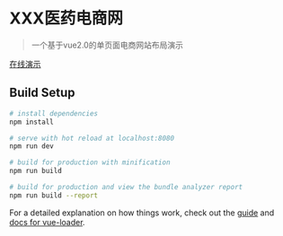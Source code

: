 # XXX医药电商网

> 一个基于vue2.0的单页面电商网站布局演示

[在线演示](https://826327700.github.io/mall/dist/ "在线演示")

## Build Setup

``` bash
# install dependencies
npm install

# serve with hot reload at localhost:8080
npm run dev

# build for production with minification
npm run build

# build for production and view the bundle analyzer report
npm run build --report
```

For a detailed explanation on how things work, check out the [guide](http://vuejs-templates.github.io/webpack/) and [docs for vue-loader](http://vuejs.github.io/vue-loader).
